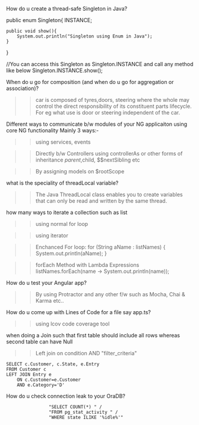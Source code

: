 How do u create a thread-safe Singleton in Java?
>>
public enum Singleton{
    INSTANCE;
 
    public void show(){
        System.out.println("Singleton using Enum in Java");
    }
}

//You can access this Singleton as Singleton.INSTANCE and call any method like below
Singleton.INSTANCE.show();


When do u go for composition (and when do u go for aggregation or association)?
>>car is composed of tyres,doors, steering where the whole may control the direct responsibility of its constituent parts lifecycle. For eg what use is door or steering independent of the car.

Different ways to communicate b/w modules of your NG applicaiton using core NG functionality
Mainly 3 ways:-
>>using services, events

>>Directly b/w Controllers using controllerAs or other forms of inheritance $parent,$child, $$nextSibling etc

>>By assigning models on $rootScope

what is the speciality of threadLocal variable?
>>The Java ThreadLocal class enables you to create variables that can only be read and written by the same thread.

how many ways to iterate a collection such as list
>> using normal for loop

>> using iterator

>>Enchanced For loop: for (String aName : listNames) {
    System.out.println(aName);
}

>>forEach Method with Lambda Expressions
listNames.forEach(name -> System.out.println(name));

How do u test your Angular app? 
>>By using Protractor and any other f/w such as Mocha, Chai & Karma etc..

How do u come up with Lines of Code for a file say app.ts?
>>using lcov code coverage tool

when doing a Join such that first table should include all rows whereas second table can have Null
>>Left join on condition AND "filter_criteria"

    SELECT c.Customer, c.State, e.Entry
    FROM Customer c
    LEFT JOIN Entry e
        ON c.Customer=e.Customer
        AND e.Category='D'

How do u check connection leak to your OraDB?
>>
                    "SELECT COUNT(*) " /
                    "FROM pg_stat_activity " /
                    "WHERE state ILIKE '%idle%'"
                    
                    
                    
